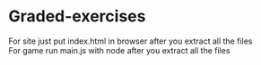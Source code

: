 # Graded-exercises
For site just put index.html in browser after you extract all the files  
For game run main.js with node after you extract all the files
